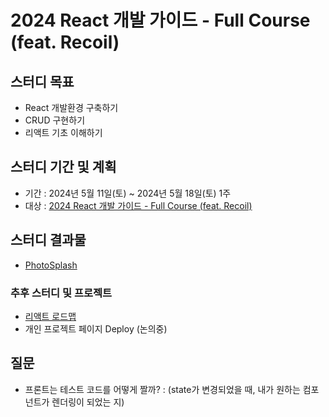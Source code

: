 # 2024 React 개발 가이드 - Full Course (feat. Recoil)

## 스터디 목표
- React 개발환경 구축하기
- CRUD 구현하기
- 리액트 기초 이해하기

## 스터디 기간 및 계획
- 기간 : 2024년 5월 11일(토) ~ 2024년 5월 18일(토) 1주
- 대상 : [2024 React 개발 가이드 - Full Course (feat. Recoil)](https://www.youtube.com/watch?v=Yv5tSNr4h2c)

## 스터디 결과물
- [PhotoSplash](https://github.com/ngngs/PhotoSplash)

### 추후 스터디 및 프로젝트
- [리액트 로드맵](https://roadmap.sh/react)
- 개인 프로젝트 페이지 Deploy (논의중)


## 질문
- 프론트는 테스트 코드를 어떻게 짤까? : (state가 변경되었을 때, 내가 원하는 컴포넌트가 렌더링이 되었는 지)
